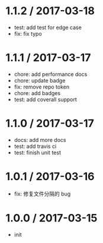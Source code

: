 
1.1.2 / 2017-03-18
==================

  * test: add test for edge case
  * fix: fix typo

1.1.1 / 2017-03-17
==================

  * chore: add performance docs
  * chore: update badge
  * fix: remove repo token
  * chore: add badges
  * test: add coverall support

1.1.0 / 2017-03-17
==================

  * docs: add more docs
  * test: add travis ci
  * test: finish unit test

1.0.1 / 2017-03-16
==================

  * fix: 修复文件分隔的 bug

1.0.0 / 2017-03-15
==================

  * init

